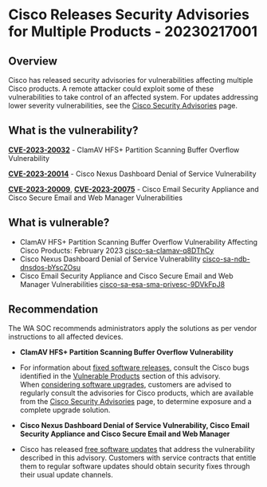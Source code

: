 # Cisco Releases Security Advisories for Multiple Products - 20230217001

## Overview

Cisco has released security advisories for vulnerabilities affecting multiple Cisco products. A remote attacker could exploit some of these vulnerabilities to take control of an affected system. For updates addressing lower severity vulnerabilities, see the [Cisco Security Advisories](https://tools.cisco.com/security/center/publicationListing.x) page.

## What is the vulnerability?

[**CVE-2023-20032**](https://cve.mitre.org/cgi-bin/cvename.cgi?name=CVE-2023-20032) - ClamAV HFS+ Partition Scanning Buffer Overflow Vulnerability

[**CVE-2023-20014**](https://cve.mitre.org/cgi-bin/cvename.cgi?name=CVE-2023-20014) - Cisco Nexus Dashboard Denial of Service Vulnerability

[**CVE-2023-20009**](https://cve.mitre.org/cgi-bin/cvename.cgi?name=CVE-2023-20009), [**CVE-2023-20075**](https://cve.mitre.org/cgi-bin/cvename.cgi?name=CVE-2023-20075) - Cisco Email Security Appliance and Cisco Secure Email and Web Manager Vulnerabilities

## What is vulnerable?

- ClamAV HFS+ Partition Scanning Buffer Overflow Vulnerability Affecting Cisco Products: February 2023 [cisco-sa-clamav-q8DThCy](https://sec.cloudapps.cisco.com/security/center/content/CiscoSecurityAdvisory/cisco-sa-clamav-q8DThCy)
- Cisco Nexus Dashboard Denial of Service Vulnerability [cisco-sa-ndb-dnsdos-bYscZOsu](https://sec.cloudapps.cisco.com/security/center/content/CiscoSecurityAdvisory/cisco-sa-ndb-dnsdos-bYscZOsu)
- Cisco Email Security Appliance and Cisco Secure Email and Web Manager Vulnerabilities [cisco-sa-esa-sma-privesc-9DVkFpJ8](https://sec.cloudapps.cisco.com/security/center/content/CiscoSecurityAdvisory/cisco-sa-esa-sma-privesc-9DVkFpJ8)

## Recommendation

The WA SOC recommends administrators apply the solutions as per vendor instructions to all affected devices.

- **ClamAV HFS+ Partition Scanning Buffer Overflow Vulnerability**
- For information about [fixed software releases](https://sec.cloudapps.cisco.com/security/center/resources/security_vulnerability_policy.html#fixes), consult the Cisco bugs identified in the [Vulnerable Products](https://sec.cloudapps.cisco.com/security/center/content/CiscoSecurityAdvisory/cisco-sa-clamav-q8DThCy#vp) section of this advisory.
When [considering software upgrades](https://sec.cloudapps.cisco.com/security/center/resources/security_vulnerability_policy.html#fixes), customers are advised to regularly consult the advisories for Cisco products, which are available from the [Cisco Security Advisories](https://www.cisco.com/go/psirt) page, to determine exposure and a complete upgrade solution.

- **Cisco Nexus Dashboard Denial of Service Vulnerability, Cisco Email Security Appliance and Cisco Secure Email and Web Manager**
- Cisco has released [free software updates](https://sec.cloudapps.cisco.com/security/center/resources/security_vulnerability_policy.html#ssu) that address the vulnerability described in this advisory. Customers with service contracts that entitle them to regular software updates should obtain security fixes through their usual update channels.
